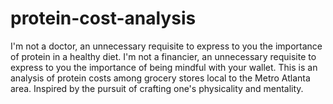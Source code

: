 # protein-cost-analysis
I'm not a doctor, an unnecessary requisite to express to you the importance of protein in a healthy diet. I'm not a financier, an unnecessary requisite to express to you the importance of being mindful with your wallet. This is an analysis of protein costs among grocery stores local to the Metro Atlanta area. Inspired by the pursuit of crafting one's physicality and mentality. 
